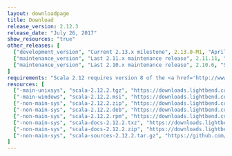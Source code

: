 ```yaml
---
layout: downloadpage
title: Download
release_version: 2.12.3
release_date: "July 26, 2017"
show_resources: "true"
other_releases: [
  ["development_version", "Current 2.13.x milestone", 2.13.0-M1, "April 18, 2017"],
  ["maintenance_version", "Last 2.11.x maintenance release", 2.11.11, "April 18, 2017"],
  ["maintenance_version", "Last 2.10.x maintenance release", 2.10.6, "September 18, 2015"]
]
requirements: "Scala 2.12 requires version 8 of the <a href='http://www.java.com/'>Java platform</a>. Older Scala versions are compatible with Java 6 and up. Java 9 is not yet supported."
resources: [
  ["-main-unixsys", "scala-2.12.2.tgz", "https://downloads.lightbend.com/scala/2.12.2/scala-2.12.2.tgz", "Mac OS X, Unix, Cygwin", "18.69M"],
  ["-main-windows", "scala-2.12.2.msi", "https://downloads.lightbend.com/scala/2.12.2/scala-2.12.2.msi", "Windows (msi installer)", "126.44M"],
  ["-non-main-sys", "scala-2.12.2.zip", "https://downloads.lightbend.com/scala/2.12.2/scala-2.12.2.zip", "Windows", "18.73M"],
  ["-non-main-sys", "scala-2.12.2.deb", "https://downloads.lightbend.com/scala/2.12.2/scala-2.12.2.deb", "Debian", "145.14M"],
  ["-non-main-sys", "scala-2.12.2.rpm", "https://downloads.lightbend.com/scala/2.12.2/scala-2.12.2.rpm", "RPM package", "125.88M"],
  ["-non-main-sys", "scala-docs-2.12.2.txz", "https://downloads.lightbend.com/scala/2.12.2/scala-docs-2.12.2.txz", "API docs", "56.51M"],
  ["-non-main-sys", "scala-docs-2.12.2.zip", "https://downloads.lightbend.com/scala/2.12.2/scala-docs-2.12.2.zip", "API docs", "109.80M"],
  ["-non-main-sys", "scala-sources-2.12.2.tar.gz", "https://github.com/scala/scala/archive/v2.12.2.tar.gz", "Sources", ""]
]
---
```


